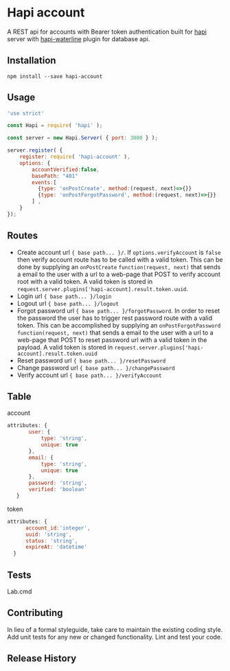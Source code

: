Hapi account
=============

A REST api for accounts with Bearer token authentication built for [hapi](https://hapijs.com) server with 
 [hapi-waterline](https://github.com/Pencroff/hapi-waterline) plugin for database api. 

## Installation

`npm install --save hapi-account `

## Usage
```js
'use strict'

const Hapi = require( 'hapi' );

const server = new Hapi.Server( { port: 3000 } );

server.register( {
    register: require( 'hapi-account' ),
    options: { 
        accountVerified:false,
        basePath: "401"
        events:[
          {type: 'onPostCreate', method:(request, next)=>{}}  
          {type: 'onPostForgotPassword', method:(request, next)=>{}}                  
        ] ,
    }
});
```

## Routes
* Create account url `{ base path... }/`. If `options.verifyAccount` is 
 `false` then verify account route has to be called with a valid token. This can be done by
 supplying an `onPostCreate` `function(request, next)` that sends a email to the user
 with a url to a web-page that POST to verify account root with
 a valid token. A valid token is stored in `request.server.plugins['hapi-account].result.token.uuid`.
* Login url `{ base path... }/login` 
* Logout url `{ base path... }/logout`
* Forgot password url `{ base path... }/forgotPassword`. In order to
 reset the password the user has to trigger rest password route with
 a valid token. This can be accomplished by supplying an 
 `onPostForgotPassword` `function(request, next)` that sends a email to 
 the user with a url to a web-page that POST to reset password
  url with a valid token in the payload. A valid token is 
  stored in `request.server.plugins['hapi-account].result.token.uuid`
* Reset password url `{ base path... }/resetPassword`
* Change password url `{ base path... }/changePassword`
* Verify account url `{ base path... }/verifyAccount`

## Table
account
```js
attributes: {
       user: {
           type: 'string',
           unique: true
       },
       email: {
           type: 'string',
           unique: true
       },
       password: 'string',
       verified: 'boolean'
   }
```
   
token
```js
attributes: {
      account_id:'integer',
      uuid: 'string',
      status: 'string',
      expireAt: 'datetime'
  }
```

## Tests

  Lab.cmd

## Contributing

In lieu of a formal styleguide, take care to maintain the existing coding style.
Add unit tests for any new or changed functionality. Lint and test your code.

## Release History
